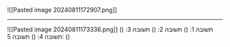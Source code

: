 ![[Pasted image 20240811172907.png]]
***
![[Pasted image 20240811173336.png]]
תשובה 1: ()
תשובה 2: ()
תשובה 3: ()
תשובה 4: ()
תשובה 5: ()
